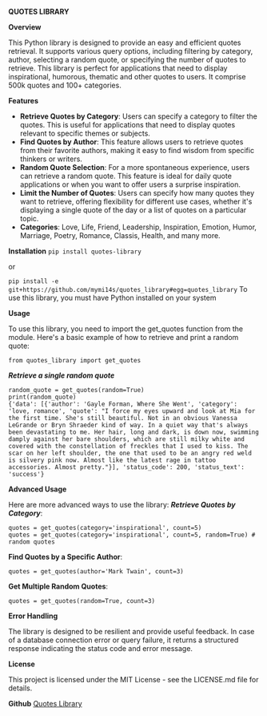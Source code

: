 
**QUOTES LIBRARY**

**Overview**

This Python library is designed to provide an easy and efficient quotes retrieval. It supports various query options, including filtering by category, author, selecting a random quote, or specifying the number of quotes to retrieve. This library is perfect for applications that need to display inspirational, humorous,  thematic and other quotes to users. It comprise 500k quotes and 100+ categories.

**Features**

 - **Retrieve Quotes by Category**: Users can specify a category to filter the quotes. This is useful for applications that need to display quotes relevant to specific themes or subjects.
 - **Find Quotes by Author**: This feature allows users to retrieve quotes from their favorite authors, making it easy to find wisdom from specific thinkers or writers.
 - **Random Quote Selection**: For a more spontaneous experience, users can retrieve a random quote. This feature is ideal for daily quote applications or when you want to offer users a surprise inspiration.
 - **Limit the Number of Quotes**: Users can specify how many quotes they want to retrieve, offering flexibility for different use cases, whether it's displaying a single quote of the day or a list of quotes on a particular topic.
 - **Categories**: Love, Life, Friend, Leadership, Inspiration, Emotion, Humor, Marriage, Poetry, Romance, Classis, Health, and many more.

**Installation**
`pip install quotes-library` 

or 

`pip install -e git+https://github.com/mymi14s/quotes_library#egg=quotes_library`
To use this library, you must have Python installed on your system

**Usage**

To use this library, you need to import the get_quotes function from the module. Here's a basic example of how to retrieve and print a random quote:

    from quotes_library import get_quotes

***Retrieve a single random quote***

    random_quote = get_quotes(random=True)
    print(random_quote)
    {'data': [{'author': 'Gayle Forman, Where She Went', 'category': 'love, romance', 'quote': "I force my eyes upward and look at Mia for the first time. She's still beautiful. Not in an obvious Vanessa LeGrande or Bryn Shraeder kind of way. In a quiet way that's always been devastating to me. Her hair, long and dark, is down now, swimming damply against her bare shoulders, which are still milky white and covered with the constellation of freckles that I used to kiss. The scar on her left shoulder, the one that used to be an angry red weld is silvery pink now. Almost like the latest rage in tattoo accessories. Almost pretty."}], 'status_code': 200, 'status_text': 'success'}

**Advanced Usage**

Here are more advanced ways to use the library:
***Retrieve Quotes by Category***:

    quotes = get_quotes(category='inspirational', count=5)
    quotes = get_quotes(category='inspirational', count=5, random=True) # random quotes

**Find Quotes by a Specific Author**:

    quotes = get_quotes(author='Mark Twain', count=3)

**Get Multiple Random Quotes**:

    quotes = get_quotes(random=True, count=3)

**Error Handling**

The library is designed to be resilient and provide useful feedback. In case of a database connection error or query failure, it returns a structured response indicating the status code and error message.

**License**

This project is licensed under the MIT License - see the LICENSE.md file for details.

**Github**
[Quotes Library](https://github.com/mymi14s/quotes_library)

